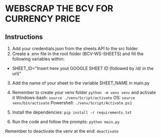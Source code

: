 # WEBSCRAP THE BCV FOR CURRENCY PRICE

## Instructions

1. Add your credentials.json from the sheets API to the src folder
2. Create a .env file in the root folder (BCV-WS-SHEETS) and fill the following variables within:

- SHEET_ID="Insert here yout GOOGLE SHEET ID (followed by /d/ in the url)"

3. Add the name of your sheet to the variable SHEET_NAME in main.py

4. Remember to create your venv folder `python -m venv venv` and activate it Windows-bash: `source ./venv/Script/activate` OS: `source venv/bin/activate` Powershell: `./venv/Script/Activate.ps1`

5. Install the dependencies: `pip install -r requirements.txt`
6. Run the code and follow the prompts: `python main.py`

Remember to deactivate the venv at the end: `deactivate`

